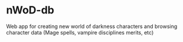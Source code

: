 # nWoD-db
Web app for creating new world of darkness characters and browsing character data (Mage spells, vampire disciplines merits, etc)
